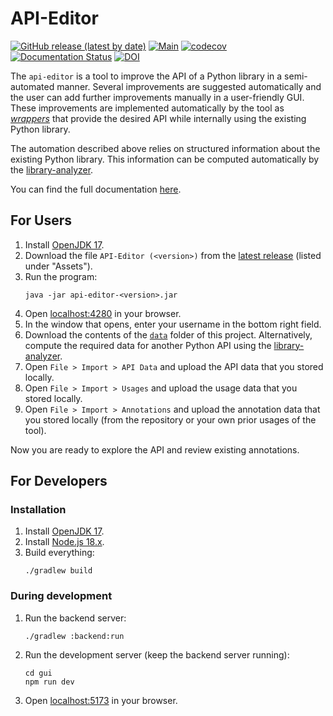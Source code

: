 # API-Editor

[![GitHub release (latest by date)](https://img.shields.io/github/v/release/safe-ds/api-editor)](https://github.com/lars-reimann/api-editor/releases/latest)
[![Main](https://github.com/lars-reimann/api-editor/actions/workflows/main.yml/badge.svg)](https://github.com/lars-reimann/api-editor/actions/workflows/main.yml)
[![codecov](https://codecov.io/gh/Safe-DS/API-Editor/branch/main/graph/badge.svg?token=xGW2Qs4zXS)](https://codecov.io/gh/Safe-DS/API-Editor)
[![Documentation Status](https://readthedocs.org/projects/api-editor/badge/?version=stable)](https://api-editor.readthedocs.io)
[![DOI](https://zenodo.org/badge/365253624.svg)](https://zenodo.org/badge/latestdoi/365253624)

The `api-editor` is a tool to improve the API of a Python library in a semi-automated manner. Several improvements are suggested automatically and the user can add further improvements manually in a user-friendly GUI. These improvements are implemented automatically by the tool as [_wrappers_][adapter-pattern] that provide the desired API while internally using the existing Python library.

The automation described above relies on structured information about the existing Python library. This information can be computed automatically by the [library-analyzer][library-analyzer].

You can find the full documentation [here](https://api-editor.readthedocs.io).

## For Users

1. Install [OpenJDK 17](https://adoptium.net/).
2. Download the file `API-Editor (<version>)` from the [latest release](https://github.com/lars-reimann/api-editor/releases/latest) (listed under "Assets").
3. Run the program:
    ```shell
    java -jar api-editor-<version>.jar
    ```
4. Open [localhost:4280](http://localhost:4280) in your browser.
5. In the window that opens, enter your username in the bottom right field.
6. Download the contents of the [`data`][data] folder of this project. Alternatively, compute the required data for another Python API using the [library-analyzer][library-analyzer].
7. Open `File > Import > API Data` and upload the API data that you stored locally.
8. Open `File > Import > Usages` and upload the usage data that you stored locally.
9. Open `File > Import > Annotations` and upload the annotation data that you stored locally (from the repository or your own prior usages of the tool).

Now you are ready to explore the API and review existing annotations.

## For Developers

### Installation

1. Install [OpenJDK 17](https://adoptium.net/).
2. Install [Node.js 18.x](https://nodejs.org/en/).
3. Build everything:
    ```shell
    ./gradlew build
    ```

### During development

1. Run the backend server:
    ```shell
    ./gradlew :backend:run
    ```
2. Run the development server (keep the backend server running):
    ```shell
    cd gui
    npm run dev
    ```
3. Open [localhost:5173](http://localhost:5173) in your browser.

[data]: https://github.com/Safe-DS/API-Editor/tree/main/data
[library-analyzer]: https://github.com/Safe-DS/Library-Analyzer
[safe-ds]: https://github.com/Safe-DS/DSL
[adapter-pattern]: https://en.wikipedia.org/wiki/Adapter_pattern
